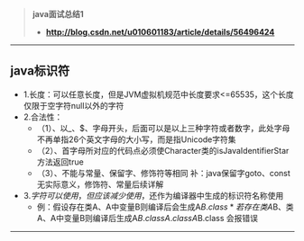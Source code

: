>**java面试总结1**
> - **http://blog.csdn.net/u010601183/article/details/56496424**

---------
## java标识符
* 1.长度：可以任意长度，但是JVM虚拟机规范中长度要求<=65535，这个长度仅限于空字符null以外的字符
* 2.合法性：
    * （1）、以_、$、字母开头，后面可以是以上三种字符或者数字，此处字母不再单指26个英文字母的大小写，而是指Unicode字符集
    * （2）、首字母所对应的代码点必须使Character类的isJavaIdentifierStar方法返回true
    * （3）、不能与常量、保留字、修饰符等相同 补：java保留字goto、const无实际意义，修饰符、常量后续详解
* 3.$字符可以使用，但应该减少使用，$还作为编译器中生成的标识符名称使用
    * 例：假设存在类A、A中变量B则编译后会生成A$B.class
    *     若存在类A$B、类A、A中变量B则编译后生成A$B.class A.class A$B.class 会报错误



---------
